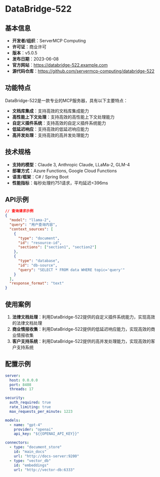 # DataBridge-522

## 基本信息

- **开发者/组织**：ServerMCP Computing
- **许可证**：商业许可
- **版本**：v5.0.5
- **发布日期**：2023-06-08
- **官方网站**：https://databridge-522.example.com
- **源代码仓库**：https://github.com/servermcp-computing/databridge-522

## 功能特点

DataBridge-522是一款专业的MCP服务器，具有以下主要特点：

- **文档库集成**：支持高效的文档库集成能力
- **高性能上下文处理**：支持高效的高性能上下文处理能力
- **自定义插件系统**：支持高效的自定义插件系统能力
- **低延迟响应**：支持高效的低延迟响应能力
- **高并发处理**：支持高效的高并发处理能力


## 技术规格

- **支持的模型**：Claude 3, Anthropic Claude, LLaMa-2, GLM-4
- **部署方式**：Azure Functions, Google Cloud Functions
- **语言/框架**：C# / Spring Boot
- **性能指标**：每秒处理约751请求，平均延迟<396ms

## API示例

```json
// 查询请求示例
{
  "model": "llama-2",
  "query": "用户查询内容",
  "context_sources": [
    {
      "type": "document",
      "id": "resource-id",
      "sections": ["section1", "section2"]
    },
    {
      "type": "database",
      "id": "db-source",
      "query": "SELECT * FROM data WHERE topic='query'"
    }
  ],
  "response_format": "text"
}
```

## 使用案例

1. **法律文档处理**：利用DataBridge-522提供的自定义插件系统能力，实现高效的法律文档处理
2. **商业情报收集**：利用DataBridge-522提供的低延迟响应能力，实现高效的商业情报收集
3. **客户支持系统**：利用DataBridge-522提供的高并发处理能力，实现高效的客户支持系统


## 配置示例

```yaml
server:
  host: 0.0.0.0
  port: 8408
  threads: 17

security:
  auth_required: true
  rate_limiting: true
  max_requests_per_minute: 1223

models:
  - name: "gpt-4"
    provider: "openai"
    api_key: "${{OPENAI_API_KEY}}"

connectors:
  - type: "document_store"
    id: "main_docs"
    url: "http://docs-server:9200"
  - type: "vector_db"
    id: "embeddings"
    url: "http://vector-db:6333"
```
